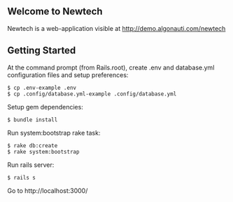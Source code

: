 ## Welcome to Newtech

Newtech is a web-application visible at http://demo.algonauti.com/newtech


## Getting Started

At the command prompt (from Rails.root), create .env and database.yml configuration files and setup preferences:

    $ cp .env-example .env
    $ cp .config/database.yml-example .config/database.yml

Setup gem dependencies:

    $ bundle install

Run system:bootstrap rake task:

    $ rake db:create
    $ rake system:bootstrap

Run rails server:

    $ rails s

Go to http://localhost:3000/


